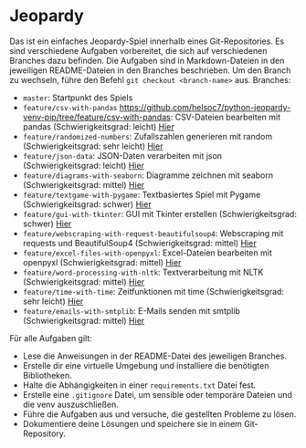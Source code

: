 # Jeopardy
Das ist ein einfaches Jeopardy-Spiel innerhalb eines Git-Repositories. Es sind verschiedene Aufgaben vorbereitet, die sich auf verschiedenen Branches dazu befinden. Die Aufgaben sind in Markdown-Dateien in den jeweiligen README-Dateien in den Branches beschrieben. 
Um den Branch zu wechseln, führe den Befehl `git checkout <branch-name>` aus.
Branches:
- `master`: Startpunkt des Spiels
- `feature/csv-with-pandas` https://github.com/helsoc7/python-jeopardy-venv-pip/tree/feature/csv-with-pandas: CSV-Dateien bearbeiten mit pandas (Schwierigkeitsgrad: leicht) [Hier](https://github.com/helsoc7/python-jeopardy-venv-pip/tree/feature/csv-with-pandas)
- `feature/randomized-numbers`: Zufallszahlen generieren mit random (Schwierigkeitsgrad: sehr leicht) [Hier](https://github.com/helsoc7/python-jeopardy-venv-pip/tree/feature/randomized-numbers)
- `feature/json-data`: JSON-Daten verarbeiten mit json (Schwierigkeitsgrad: leicht) [Hier](https://github.com/helsoc7/python-jeopardy-venv-pip/tree/feature/json-data)
- `feature/diagrams-with-seaborn`: Diagramme zeichnen mit seaborn (Schwierigkeitsgrad: mittel) [Hier](https://github.com/helsoc7/python-jeopardy-venv-pip/tree/feature/diagrams-with-seaborn)
- `feature/textgame-with-pygame`: Textbasiertes Spiel mit Pygame (Schwierigkeitsgrad: schwer) [Hier](https://github.com/helsoc7/python-jeopardy-venv-pip/tree/feature/textgame-with-pygame)
- `feature/gui-with-tkinter`: GUI mit Tkinter erstellen (Schwierigkeitsgrad: schwer) [Hier](https://github.com/helsoc7/python-jeopardy-venv-pip/tree/feature/gui-with-tkinter)
- `feature/webscraping-with-request-beautifulsoup4`: Webscraping mit requests und BeautifulSoup4 (Schwierigkeitsgrad: mittel) [Hier](https://github.com/helsoc7/python-jeopardy-venv-pip/tree/feature/webscraping-with-request-beautifulsoup4)
- `feature/excel-files-with-openpyxl`: Excel-Dateien bearbeiten mit openpyxl (Schwierigkeitsgrad: mittel) [Hier](https://github.com/helsoc7/python-jeopardy-venv-pip/tree/feature/excel-files-with-openpyxl)
- `feature/word-processing-with-nltk`: Textverarbeitung mit NLTK (Schwierigkeitsgrad: mittel) [Hier](https://github.com/helsoc7/python-jeopardy-venv-pip/tree/feature/word-processing-with-nltk)
- `feature/time-with-time`: Zeitfunktionen mit time (Schwierigkeitsgrad: sehr leicht) [Hier](https://github.com/helsoc7/python-jeopardy-venv-pip/tree/feature/time-with-time)
- `feature/emails-with-smtplib`: E-Mails senden mit smtplib (Schwierigkeitsgrad: mittel) [Hier](https://github.com/helsoc7/python-jeopardy-venv-pip/tree/feature/emails-with-smtplib)

Für alle Aufgaben gilt:
- Lese die Anweisungen in der README-Datei des jeweiligen Branches.
- Erstelle dir eine virtuelle Umgebung und installiere die benötigten Bibliotheken.
- Halte die Abhängigkeiten in einer `requirements.txt` Datei fest.
- Erstelle eine `.gitignore` Datei, um sensible oder temporäre Dateien  und die venv auszuschließen.
- Führe die Aufgaben aus und versuche, die gestellten Probleme zu lösen.
- Dokumentiere deine Lösungen und speichere sie in einem Git-Repository.

